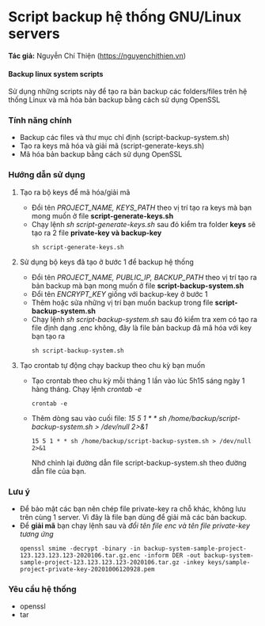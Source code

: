 # Script backup hệ thống GNU/Linux servers
**Tác giả:** Nguyễn Chí Thiện (https://nguyenchithien.vn)
#### Backup linux system scripts
Sử dụng những scripts này để tạo ra bản backup các folders/files trên hệ thống Linux và mã hóa bản backup bằng cách sử dụng OpenSSL

### Tính năng chính

- Backup các files và thư mục chỉ định (script-backup-system.sh)
- Tạo ra keys mã hóa và giải mã (script-generate-keys.sh)
- Mã hóa bản backup bằng cách sử dụng OpenSSL

### Hướng dẫn sử dụng

1. Tạo ra bộ keys để mã hóa/giải mã
    - Đổi tên *PROJECT_NAME, KEYS_PATH* theo vị trí tạo ra keys mà bạn mong muốn ở file **script-generate-keys.sh**
    - Chạy lệnh *sh script-generate-keys.sh* sau đó kiểm tra folder **keys** sẽ tạo ra 2 file **private-key và backup-key**
      ```
      sh script-generate-keys.sh
      ```
2. Sử dụng bộ keys đã tạo ở bước 1 để backup hệ thống
    - Đổi tên *PROJECT_NAME, PUBLIC_IP, BACKUP_PATH* theo vị trí tạo ra bản backup mà bạn mong muốn ở file **script-backup-system.sh**
    - Đổi tên *ENCRYPT_KEY* giống với backup-key ở bước 1
    - Thêm hoặc sửa những vị trí bạn muốn backup trong file **script-backup-system.sh**
    - Chạy lệnh *sh script-backup-system.sh* sau đó kiểm tra xem có tạo ra file định dạng .enc không, đây là file bản backup đã mã hóa với key bạn tạo ra
      ```
      sh script-backup-system.sh
      ```

3. Tạo crontab tự động chạy backup theo chu kỳ bạn muốn
    - Tạo crontab theo chu kỳ mỗi tháng 1 lần vào lúc 5h15 sáng ngày 1 hàng tháng. Chạy lệnh *crontab -e*
      ```
      crontab -e
      ```
    - Thêm dòng sau vào cuối file: *15 5 1 \* \* sh /home/backup/script-backup-system.sh > /dev/null 2>&1*
      ```
      15 5 1 * * sh /home/backup/script-backup-system.sh > /dev/null 2>&1
      ```
      Nhớ chỉnh lại đường dẫn file script-backup-system.sh theo đường dẫn file của bạn. 

### Lưu ý
  - Để bảo mật các bạn nên chép file private-key ra chỗ khác, không lưu trên cùng 1 server. Vì đây là file bạn dùng để giải mã các bản backup.
  - Để **giải mã** bạn chạy lệnh sau và *đổi tên file enc và tên file private-key tương ứng*
      ```
      openssl smime -decrypt -binary -in backup-system-sample-project-123.123.123.123-2020106.tar.gz.enc -inform DER -out backup-system-sample-project-123.123.123.123-2020106.tar.gz -inkey keys/sample-project-private-key-20201006120928.pem
      ```

### Yêu cầu hệ thống

- openssl
- tar
